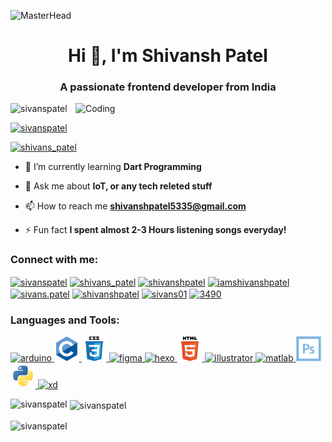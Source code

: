 ![MasterHead](https://i.pinimg.com/originals/92/ad/01/92ad010f4ae14e0e55199b1034c4f387.gif)
<h1 align="center">Hi 👋, I'm Shivansh Patel</h1>
<h3 align="center">A passionate frontend developer from India</h3>
<img align="right" alt="Coding" width="400" src="https://cdn.dribbble.com/users/1162077/screenshots/3848914/programmer.gif">
<p align="left"> <img src="https://komarev.com/ghpvc/?username=sivanspatel&label=Profile%20views&color=0e75b6&style=flat" alt="sivanspatel" /> </p>

<p align="left"> <a href="https://github.com/ryo-ma/github-profile-trophy"><img src="https://github-profile-trophy.vercel.app/?username=sivanspatel" alt="sivanspatel" /></a> </p>

<p align="left"> <a href="https://twitter.com/shivans_patel" target="blank"><img src="https://img.shields.io/twitter/follow/shivans_patel?logo=twitter&style=for-the-badge" alt="shivans_patel" /></a> </p>

- 🌱 I’m currently learning **Dart Programming**

- 💬 Ask me about **IoT, or any tech releted stuff**

- 📫 How to reach me **shivanshpatel5335@gmail.com**

- ⚡ Fun fact **I spent almost 2-3 Hours listening songs everyday!**

<h3 align="left">Connect with me:</h3>
<p align="left">
<a href="https://dev.to/sivanspatel" target="blank"><img align="center" src="https://raw.githubusercontent.com/rahuldkjain/github-profile-readme-generator/master/src/images/icons/Social/devto.svg" alt="sivanspatel" height="30" width="40" /></a>
<a href="https://twitter.com/shivans_patel" target="blank"><img align="center" src="https://raw.githubusercontent.com/rahuldkjain/github-profile-readme-generator/master/src/images/icons/Social/twitter.svg" alt="shivans_patel" height="30" width="40" /></a>
<a href="https://linkedin.com/in/shivanshpatel" target="blank"><img align="center" src="https://raw.githubusercontent.com/rahuldkjain/github-profile-readme-generator/master/src/images/icons/Social/linked-in-alt.svg" alt="shivanshpatel" height="30" width="40" /></a>
<a href="https://fb.com/iamshivanshpatel" target="blank"><img align="center" src="https://raw.githubusercontent.com/rahuldkjain/github-profile-readme-generator/master/src/images/icons/Social/facebook.svg" alt="iamshivanshpatel" height="30" width="40" /></a>
<a href="https://instagram.com/sivans.patel" target="blank"><img align="center" src="https://raw.githubusercontent.com/rahuldkjain/github-profile-readme-generator/master/src/images/icons/Social/instagram.svg" alt="sivans.patel" height="30" width="40" /></a>
<a href="https://www.youtube.com/c/shivanshpatel" target="blank"><img align="center" src="https://raw.githubusercontent.com/rahuldkjain/github-profile-readme-generator/master/src/images/icons/Social/youtube.svg" alt="shivanshpatel" height="30" width="40" /></a>
<a href="https://www.hackerrank.com/sivans01" target="blank"><img align="center" src="https://raw.githubusercontent.com/rahuldkjain/github-profile-readme-generator/master/src/images/icons/Social/hackerrank.svg" alt="sivans01" height="30" width="40" /></a>
<a href="https://discord.gg/3490" target="blank"><img align="center" src="https://raw.githubusercontent.com/rahuldkjain/github-profile-readme-generator/master/src/images/icons/Social/discord.svg" alt="3490" height="30" width="40" /></a>
</p>

<h3 align="left">Languages and Tools:</h3>
<p align="left"> <a href="https://www.arduino.cc/" target="_blank" rel="noreferrer"> <img src="https://cdn.worldvectorlogo.com/logos/arduino-1.svg" alt="arduino" width="40" height="40"/> </a> <a href="https://www.cprogramming.com/" target="_blank" rel="noreferrer"> <img src="https://raw.githubusercontent.com/devicons/devicon/master/icons/c/c-original.svg" alt="c" width="40" height="40"/> </a> <a href="https://www.w3schools.com/css/" target="_blank" rel="noreferrer"> <img src="https://raw.githubusercontent.com/devicons/devicon/master/icons/css3/css3-original-wordmark.svg" alt="css3" width="40" height="40"/> </a> <a href="https://www.figma.com/" target="_blank" rel="noreferrer"> <img src="https://www.vectorlogo.zone/logos/figma/figma-icon.svg" alt="figma" width="40" height="40"/> </a> <a href="hexo.io/" target="_blank" rel="noreferrer"> <img src="https://www.vectorlogo.zone/logos/hexoio/hexoio-icon.svg" alt="hexo" width="40" height="40"/> </a> <a href="https://www.w3.org/html/" target="_blank" rel="noreferrer"> <img src="https://raw.githubusercontent.com/devicons/devicon/master/icons/html5/html5-original-wordmark.svg" alt="html5" width="40" height="40"/> </a> <a href="https://www.adobe.com/in/products/illustrator.html" target="_blank" rel="noreferrer"> <img src="https://www.vectorlogo.zone/logos/adobe_illustrator/adobe_illustrator-icon.svg" alt="illustrator" width="40" height="40"/> </a> <a href="https://www.mathworks.com/" target="_blank" rel="noreferrer"> <img src="https://upload.wikimedia.org/wikipedia/commons/2/21/Matlab_Logo.png" alt="matlab" width="40" height="40"/> </a> <a href="https://www.photoshop.com/en" target="_blank" rel="noreferrer"> <img src="https://raw.githubusercontent.com/devicons/devicon/master/icons/photoshop/photoshop-line.svg" alt="photoshop" width="40" height="40"/> </a> <a href="https://www.python.org" target="_blank" rel="noreferrer"> <img src="https://raw.githubusercontent.com/devicons/devicon/master/icons/python/python-original.svg" alt="python" width="40" height="40"/> </a> <a href="https://www.adobe.com/products/xd.html" target="_blank" rel="noreferrer"> <img src="https://cdn.worldvectorlogo.com/logos/adobe-xd.svg" alt="xd" width="40" height="40"/> </a> </p>

<p><img align="left" src="https://github-readme-stats.vercel.app/api/top-langs?username=sivanspatel&show_icons=true&locale=en&layout=compact" alt="sivanspatel" /></p>

<p>&nbsp;<img align="center" src="https://github-readme-stats.vercel.app/api?username=sivanspatel&show_icons=true&locale=en" alt="sivanspatel" /></p>

<p><img align="center" src="https://github-readme-streak-stats.herokuapp.com/?user=sivanspatel&" alt="sivanspatel" /></p>
